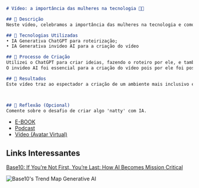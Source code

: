 ```markdown
# Vídeo: a importância das mulheres na tecnologia 👩‍💻

## 📒 Descrição
Neste vídeo, celebramos a importância das mulheres na tecnologia e como sua contribuição está moldando um futuro mais diversificado, criativo e inclusivo.

## 🤖 Tecnologias Utilizadas
• IA Generativa ChatGPT para roteirização;
• IA Generativa invideo AI para a criação do vídeo

## 🧐 Processo de Criação
Utilizei o ChatGPT para criar ideias, fazendo o roteiro por ele, e também revisando para aperfeiçoar a criação do vídeo.
O invideo AI foi essencial para a criação do vídeo pois por ele foi possível a criação automática das imagens e a voz.

## 🚀 Resultados
Este vídeo traz ao espectador a criação de um ambiente mais inclusivo e inspirador, a visibilidade das contribuições femininas e a conscientização para a importância da diversidade no setor tecnológico.



## 💭 Reflexão (Opcional)
Comente sobre o desafio de criar algo 'natty' com IA.
```


- [E-BOOK](/exemplos/E-BOOK.md)
- [Podcast](/exemplos/PODCAST.md)
- [Vídeo (Avatar Virtual)](/exemplos/VIDEO.md)

## Links Interessantes

[Base10: If You’re Not First, You’re Last: How AI Becomes Mission Critical](https://base10.vc/post/generative-ai-mission-critical/)

![Base10's Trend Map Generative AI](https://github.com/digitalinnovationone/lab-natty-or-not/assets/730492/f4df26e8-f8f7-4419-8252-c69d73ea930c)
